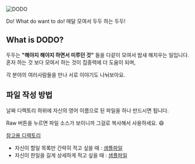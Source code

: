 ![DODO](https://raw.githubusercontent.com/we-are-dodo/works/master/static/logo.png)

Do! What do want to do!
매달 모여서 두두 하는 두두!

## What is DODO?

두두는 **"해야지 해야지 하면서 미루던 것"** 들을 다같이 모여서 밤새 해치우는 일입니다. <br>
혼자 하는 것 보다 모여서 하는 것이 집중력에 더 도움이 되며, <br>

각 분야의 여러사람들을 만나 서로 이야기도 나눠보아요.

## 파일 작성 방법

날짜 디렉토리 하위에 자신의 영어 이름으로 된 파일을 하나 만드시면 됩니다.

Raw 버튼을 누르면 파일 소스가 보이니까 그걸로 복사해서 사용하세요. :smile:

[참고용 디렉토리](./1970-01-01)

- 자신이 할일 목록만 간략히 적고 싶을 때 : [샘플파일](./1970-01-01/dummy.md)
- 자신이 한일을 길게 상세하게 적고 싶을 때 : [샘플파일](./1970-01-01/wan2land.md)